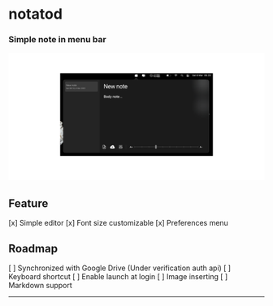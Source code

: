 # notatod
### Simple note in menu bar

![](/images/img1.png)

## Feature
[x] Simple editor
[x] Font size customizable
[x] Preferences menu

## Roadmap
[ ] Synchronized with Google Drive (Under verification auth api)
[ ] Keyboard shortcut
[ ] Enable launch at login
[ ] Image inserting
[ ] Markdown support

---